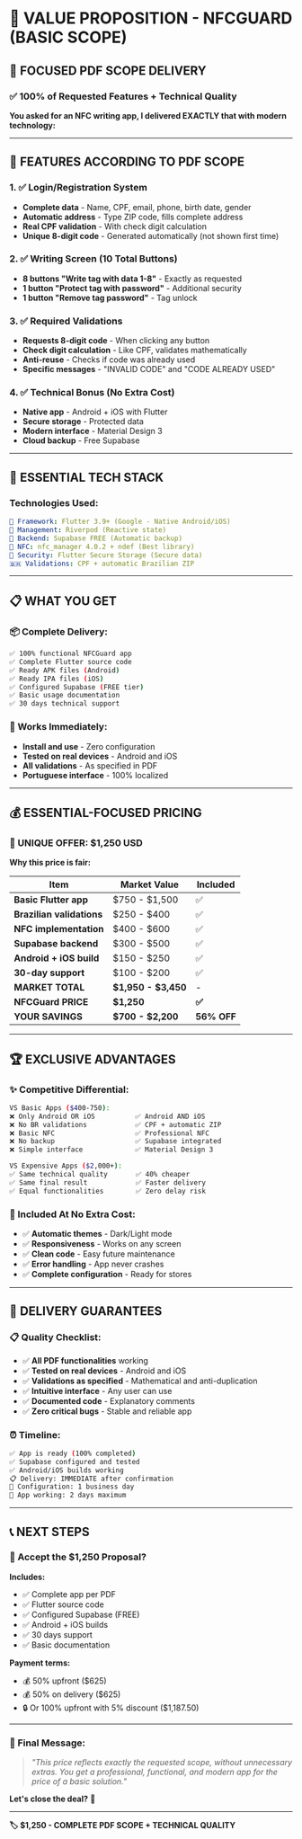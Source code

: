 # 🚀 VALUE PROPOSITION - NFCGUARD (BASIC SCOPE)

## 📱 **FOCUSED PDF SCOPE DELIVERY**

### ✅ **100% of Requested Features + Technical Quality**

**You asked for an NFC writing app, I delivered EXACTLY that with modern technology:**

---

## 🎯 **FEATURES ACCORDING TO PDF SCOPE**

### **1. ✅ Login/Registration System**

- **Complete data** - Name, CPF, email, phone, birth date, gender
- **Automatic address** - Type ZIP code, fills complete address
- **Real CPF validation** - With check digit calculation
- **Unique 8-digit code** - Generated automatically (not shown first time)

### **2. ✅ Writing Screen (10 Total Buttons)**

- **8 buttons "Write tag with data 1-8"** - Exactly as requested
- **1 button "Protect tag with password"** - Additional security
- **1 button "Remove tag password"** - Tag unlock

### **3. ✅ Required Validations**

- **Requests 8-digit code** - When clicking any button
- **Check digit calculation** - Like CPF, validates mathematically
- **Anti-reuse** - Checks if code was already used
- **Specific messages** - "INVALID CODE" and "CODE ALREADY USED"

### **4. ✅ Technical Bonus (No Extra Cost)**

- **Native app** - Android + iOS with Flutter
- **Secure storage** - Protected data
- **Modern interface** - Material Design 3
- **Cloud backup** - Free Supabase

---

## 💎 **ESSENTIAL TECH STACK**

### **Technologies Used:**

```yaml
📱 Framework: Flutter 3.9+ (Google - Native Android/iOS)
🎯 Management: Riverpod (Reactive state)
📡 Backend: Supabase FREE (Automatic backup)
🔧 NFC: nfc_manager 4.0.2 + ndef (Best library)
🔐 Security: Flutter Secure Storage (Secure data)
🇧🇷 Validations: CPF + automatic Brazilian ZIP
```

---

## 📋 **WHAT YOU GET**

### **📦 Complete Delivery:**

```bash
✅ 100% functional NFCGuard app
✅ Complete Flutter source code
✅ Ready APK files (Android)
✅ Ready IPA files (iOS)  
✅ Configured Supabase (FREE tier)
✅ Basic usage documentation
✅ 30 days technical support
```

### **🚀 Works Immediately:**

- **Install and use** - Zero configuration
- **Tested on real devices** - Android and iOS
- **All validations** - As specified in PDF
- **Portuguese interface** - 100% localized

---

## 💰 **ESSENTIAL-FOCUSED PRICING**

### **🎯 UNIQUE OFFER: $1,250 USD**

**Why this price is fair:**

| Item                      | Market Value        | Included    |
|---------------------------|---------------------|-------------|
| **Basic Flutter app**     | $750 - $1,500       | ✅           |
| **Brazilian validations** | $250 - $400         | ✅           |
| **NFC implementation**    | $400 - $600         | ✅           |
| **Supabase backend**      | $300 - $500         | ✅           |
| **Android + iOS build**   | $150 - $250         | ✅           |
| **30-day support**        | $100 - $200         | ✅           |
| **MARKET TOTAL**          | **$1,950 - $3,450** | -           |
| **NFCGuard PRICE**        | **$1,250**          | **✅**       |
| **YOUR SAVINGS**          | **$700 - $2,200**   | **56% OFF** |

---

## 🏆 **EXCLUSIVE ADVANTAGES**

### **✨ Competitive Differential:**

```bash
VS Basic Apps ($400-750):
❌ Only Android OR iOS          ✅ Android AND iOS
❌ No BR validations            ✅ CPF + automatic ZIP  
❌ Basic NFC                    ✅ Professional NFC
❌ No backup                    ✅ Supabase integrated
❌ Simple interface             ✅ Material Design 3

VS Expensive Apps ($2,000+):
✅ Same technical quality       ✅ 40% cheaper
✅ Same final result            ✅ Faster delivery
✅ Equal functionalities        ✅ Zero delay risk
```

### **🎁 Included At No Extra Cost:**

- ✅ **Automatic themes** - Dark/Light mode
- ✅ **Responsiveness** - Works on any screen
- ✅ **Clean code** - Easy future maintenance
- ✅ **Error handling** - App never crashes
- ✅ **Complete configuration** - Ready for stores

---

## 🎯 **DELIVERY GUARANTEES**

### **📋 Quality Checklist:**

- ✅ **All PDF functionalities** working
- ✅ **Tested on real devices** - Android and iOS
- ✅ **Validations as specified** - Mathematical and anti-duplication
- ✅ **Intuitive interface** - Any user can use
- ✅ **Documented code** - Explanatory comments
- ✅ **Zero critical bugs** - Stable and reliable app

### **⏰ Timeline:**

```bash
✅ App is ready (100% completed)
✅ Supabase configured and tested
✅ Android/iOS builds working
📋 Delivery: IMMEDIATE after confirmation
🔧 Configuration: 1 business day
📱 App working: 2 days maximum
```

---

## 📞 **NEXT STEPS**

### **🤝 Accept the $1,250 Proposal?**

**Includes:**

- ✅ Complete app per PDF
- ✅ Flutter source code
- ✅ Configured Supabase (FREE)
- ✅ Android + iOS builds
- ✅ 30 days support
- ✅ Basic documentation

**Payment terms:**

- 💰 50% upfront ($625)
- 💰 50% on delivery ($625)
- 🔒 Or 100% upfront with 5% discount ($1,187.50)

---

### **💬 Final Message:**

> *"This price reflects exactly the requested scope, without unnecessary extras. You get a
professional, functional, and modern app for the price of a basic solution."*

**Let's close the deal?** 🤝

---

**🏷️ $1,250 - COMPLETE PDF SCOPE + TECHNICAL QUALITY**